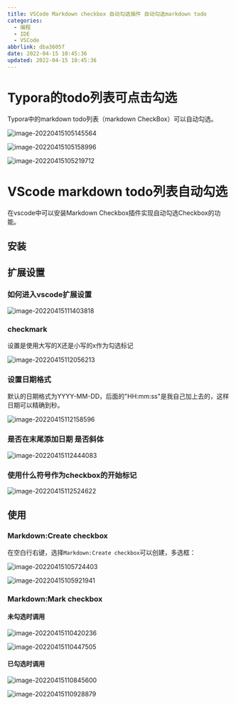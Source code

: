 ```yaml
---
title: VSCode Markdown checkbox 自动勾选插件 自动勾选markdown todo
categories:
  - 编程
  - IDE
  - VSCode
abbrlink: dba3605f
date: 2022-04-15 10:45:36
updated: 2022-04-15 10:45:36
---
```

# Typora的todo列表可点击勾选

Typora中的markdown todo列表（markdown CheckBox）可以自动勾选。

![image-20220415105145564](https://raw.githubusercontent.com/lanlan2017/images/master/Blog/2022/04/20220415105145.png)

![image-20220415105158996](https://raw.githubusercontent.com/lanlan2017/images/master/Blog/2022/04/20220415105159.png)

![image-20220415105219712](https://raw.githubusercontent.com/lanlan2017/images/master/Blog/2022/04/20220415105219.png)

# VScode markdown todo列表自动勾选

在vscode中可以安装Markdown Checkbox插件实现自动勾选Checkbox的功能。

<!-- more -->

## 安装

## 扩展设置

### 如何进入vscode扩展设置

![image-20220415111403818](https://raw.githubusercontent.com/lanlan2017/images/master/Blog/2022/04/20220415111403.png)

### checkmark

设置是使用大写的X还是小写的x作为勾选标记

![image-20220415112056213](https://raw.githubusercontent.com/lanlan2017/images/master/Blog/2022/04/20220415112056.png)

### 设置日期格式

默认的日期格式为YYYY-MM-DD，后面的"HH:mm:ss"是我自己加上去的，这样日期可以精确到秒。

![image-20220415112158596](https://raw.githubusercontent.com/lanlan2017/images/master/Blog/2022/04/20220415112158.png)

### 是否在末尾添加日期 是否斜体

![image-20220415112444083](https://raw.githubusercontent.com/lanlan2017/images/master/Blog/2022/04/20220415112444.png)

### 使用什么符号作为checkbox的开始标记

![image-20220415112524622](https://raw.githubusercontent.com/lanlan2017/images/master/Blog/2022/04/20220415112524.png)

## 使用

### Markdown:Create checkbox

在空白行右键，选择`Markdown:Create checkbox`可以创建，多选框：

![image-20220415105724403](https://raw.githubusercontent.com/lanlan2017/images/master/Blog/2022/04/20220415105724.png)



![image-20220415105921941](https://raw.githubusercontent.com/lanlan2017/images/master/Blog/2022/04/20220415105922.png)
[](..\..\..\..\..\..\..\lanlan2017\images\master\Blog\2022\04\20220415105922.png)
### Markdown:Mark checkbox

#### 未勾选时调用

![image-20220415110420236](https://raw.githubusercontent.com/lanlan2017/images/master/Blog/2022/04/20220415110420.png)

![image-20220415110447505](https://raw.githubusercontent.com/lanlan2017/images/master/Blog/2022/04/20220415110447.png)

#### 已勾选时调用

![image-20220415110845600](https://raw.githubusercontent.com/lanlan2017/images/master/Blog/2022/04/20220415110911.png)



![image-20220415110928879](https://raw.githubusercontent.com/lanlan2017/images/master/Blog/2022/04/20220415110928.png)
